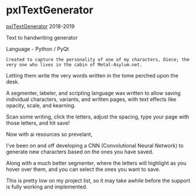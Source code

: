 # pxlTextGenerator

[pxlTextGenerator](https://github.com/ProcStack/pxlTextGenerator) 2018-2019
    
Text to handwriting generator
    
Language - Python / PyQt

    Created to capture the personality of one of my characters, Diece; the very one who lives in the cabin of Metal-Asylum.net.
    
   Letting them write the very words written in the tome perched upon the desk.

A segmenter, labeler, and scripting language was written to allow saving individual characters, variants, and written pages, with text effects like opacity, scale, and kearning.

Scan some writing, click the letters, adjust the spacing, type your page with those letters, and hit save!

Now with ai resources so prevelant,
    
   I've been on and off developing a CNN (Convolutional Neural Network) to generate new characters based on the ones you have saved.
    
   Along with a much better segmenter, where the letters will highlight as you hover over them, and you can select the ones you want to save.

This is pretty low on my project list, so it may take awhile before the support is fully working and implemented.